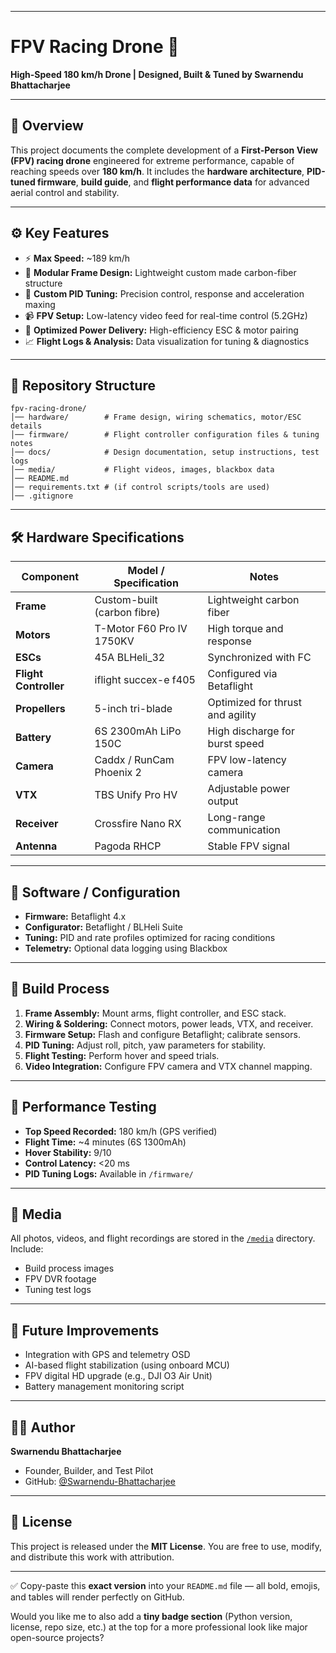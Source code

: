 

---

# FPV Racing Drone 🚀

**High-Speed 180 km/h Drone | Designed, Built & Tuned by Swarnendu Bhattacharjee**

---

## 🧠 Overview

This project documents the complete development of a **First-Person View (FPV) racing drone** engineered for extreme performance, capable of reaching speeds over **180 km/h**.
It includes the **hardware architecture**, **PID-tuned firmware**, **build guide**, and **flight performance data** for advanced aerial control and stability.

---

## ⚙️ Key Features

* ⚡ **Max Speed:** ~189 km/h
* 🧩 **Modular Frame Design:** Lightweight custom made carbon-fiber structure
* 🧠 **Custom PID Tuning:** Precision control, response and acceleration maxing
* 📹 **FPV Setup:** Low-latency video feed for real-time control (5.2GHz)
* 🔋 **Optimized Power Delivery:** High-efficiency ESC & motor pairing
* 📈 **Flight Logs & Analysis:** Data visualization for tuning & diagnostics

---

## 🧩 Repository Structure

```
fpv-racing-drone/
│── hardware/        # Frame design, wiring schematics, motor/ESC details
│── firmware/        # Flight controller configuration files & tuning notes
│── docs/            # Design documentation, setup instructions, test logs
│── media/           # Flight videos, images, blackbox data
│── README.md
│── requirements.txt # (if control scripts/tools are used)
│── .gitignore
```

---

## 🛠️ Hardware Specifications

| Component             | Model / Specification             | Notes                            |
| --------------------- | --------------------------------- | -------------------------------- |
| **Frame**             | Custom-built (carbon fibre)       | Lightweight carbon fiber         |
| **Motors**            |        T-Motor F60 Pro IV 1750KV  | High torque and response         |
| **ESCs**              |        45A BLHeli_32              | Synchronized with FC             |
| **Flight Controller** |        iflight succex-e f405      | Configured via Betaflight        |
| **Propellers**        |        5-inch tri-blade           | Optimized for thrust and agility |
| **Battery**           |        6S 2300mAh LiPo 150C       | High discharge for burst speed   |
| **Camera**            |        Caddx / RunCam Phoenix 2   | FPV low-latency camera           |
| **VTX**               |        TBS Unify Pro HV           | Adjustable power output          |
| **Receiver**          |        Crossfire Nano RX          | Long-range communication         |
| **Antenna**           |        Pagoda RHCP                | Stable FPV signal                |

---

## 🧰 Software / Configuration

* **Firmware:** Betaflight 4.x
* **Configurator:** Betaflight / BLHeli Suite
* **Tuning:** PID and rate profiles optimized for racing conditions
* **Telemetry:** Optional data logging using Blackbox

---

## 🧱 Build Process

1. **Frame Assembly:** Mount arms, flight controller, and ESC stack.
2. **Wiring & Soldering:** Connect motors, power leads, VTX, and receiver.
3. **Firmware Setup:** Flash and configure Betaflight; calibrate sensors.
4. **PID Tuning:** Adjust roll, pitch, yaw parameters for stability.
5. **Flight Testing:** Perform hover and speed trials.
6. **Video Integration:** Configure FPV camera and VTX channel mapping.

---

## 🧪 Performance Testing

* **Top Speed Recorded:** 180 km/h (GPS verified)
* **Flight Time:** ~4 minutes (6S 1300mAh)
* **Hover Stability:** 9/10
* **Control Latency:** <20 ms
* **PID Tuning Logs:** Available in `/firmware/`

---

## 🎥 Media

All photos, videos, and flight recordings are stored in the [`/media`](./media) directory.
Include:

* Build process images
* FPV DVR footage
* Tuning test logs

---

## 🧩 Future Improvements

* Integration with GPS and telemetry OSD
* AI-based flight stabilization (using onboard MCU)
* FPV digital HD upgrade (e.g., DJI O3 Air Unit)
* Battery management monitoring script

---

## 🧑‍💻 Author

**Swarnendu Bhattacharjee**

* Founder, Builder, and Test Pilot
* GitHub: [@Swarnendu-Bhattacharjee](https://github.com/Swarnendu-Bhattacharjee)

---

## 📜 License

This project is released under the **MIT License**.
You are free to use, modify, and distribute this work with attribution.

---

✅ Copy-paste this **exact version** into your `README.md` file — all bold, emojis, and tables will render perfectly on GitHub.

Would you like me to also add a **tiny badge section** (Python version, license, repo size, etc.) at the top for a more professional look like major open-source projects?
